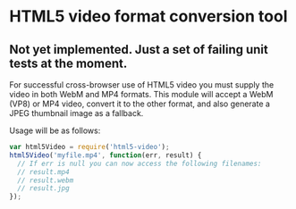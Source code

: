 # HTML5 video format conversion tool

## Not yet implemented. Just a set of failing unit tests at the moment.

For successful cross-browser use of HTML5 video you must supply the video in both WebM and MP4 formats. This module will accept a WebM (VP8) or MP4 video, convert it to the other format, and also generate a JPEG thumbnail image as a fallback.

Usage will be as follows:

```javascript
var html5Video = require('html5-video');
html5Video('myfile.mp4', function(err, result) {
  // If err is null you can now access the following filenames:
  // result.mp4
  // result.webm
  // result.jpg
});
```
